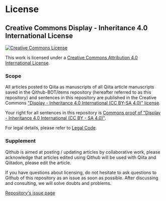 # License

## Creative Commons Display - Inheritance 4.0 International License 

<a rel="license" href="http://creativecommons.org/licenses/by/4.0/"><img alt="Creative Commons License" style="border-width:0" src="https://i.creativecommons.org/l/by/4.0/88x31.png" /></a>

This work is licensed under a <a rel="license" href="http://creativecommons.org/licenses/by/4.0/">Creative Commons Attribution 4.0 International License</a>.

### Scope

All articles posted to Qiita as manuscripts of all Qiita article manuscripts saved in the Qithub-BOT/items repository (hereafter referred to as this repository) and sentences in this repository are published in the Creative Commons ["Display - Inheritance 4.0 International (CC BY-SA 4.0)" license](https://creativecommons.org/licenses/by-sa/4.0/deed).

Your right for all sentences in this repository is [Commons proof of "Display - Inheritance 4.0 International (CC BY - SA 4.0)"](https://creativecommons.org/licenses/by-sa/4.0/deed).

For legal details, please refer to [Legal Code](https://creativecommons.org/licenses/by-sa/4.0/legalcode).

### Supplement

Qithub is aimed at posting / updating articles by collaborative work, please acknowledge that articles edited using Qithub will be used with Qiita and Qiitadon, please edit the article.

If you have questions about licensing, do not hesitate to ask questions to Github of this repository as an issue as soon as possible. After discussing and consulting, we will solve doubts and problems.

[Repository's issue page](https://github.com/Qithub-BOT/items/issues)